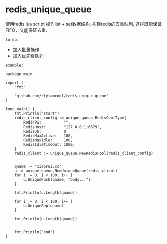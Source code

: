 # redis_unique_queue

使用redis lua script 操作list + set数据结构, 构建redis的去重队列, 这样既能保证FIFO，又能保证去重.


`to do:`
* 加入批量操作
* 加入优先级队列

`example:`

```
package main

import (
	"fmt"

	"github.com/rfyiamcool/redis_unique_queue"
)

func main() {
	fmt.Println("start")
	redis_client_config := unique_queue.RedisConfType{
		RedisPw:          "",
		RedisHost:        "127.0.0.1:6379",
		RedisDb:          0,
		RedisMaxActive:   100,
		RedisMaxIdle:     100,
		RedisIdleTimeOut: 1000,
	}
	redis_client := unique_queue.NewRedisPool(redis_client_config)


	qname := "xiaorui.cc"
	u := unique_queue.NewUniqueQueue(redis_client)
	for i := 0; i < 100; i++ {
		u.UniquePush(qname, "body...")
	}

	fmt.Println(u.Length(qname))

	for i := 0; i < 100; i++ {
		u.UniquePop(qname)
	}

	fmt.Println(u.Length(qname))


	fmt.Println("end")
}
```

